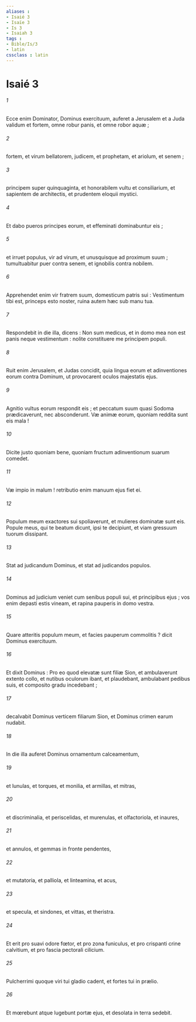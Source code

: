 ```yaml
---
aliases : 
- Isaié 3
- Isaïe 3
- Is 3
- Isaiah 3
tags : 
- Bible/Is/3
- latin
cssclass : latin
---
```


# Isaié 3

###### 1
Ecce enim Dominator, Dominus exercituum, auferet a Jerusalem et a Juda validum et fortem, omne robur panis, et omne robor aquæ ;
###### 2
fortem, et virum bellatorem, judicem, et prophetam, et ariolum, et senem ;
###### 3
principem super quinquaginta, et honorabilem vultu et consiliarium, et sapientem de architectis, et prudentem eloquii mystici.
###### 4
Et dabo pueros principes eorum, et effeminati dominabuntur eis ;
###### 5
et irruet populus, vir ad virum, et unusquisque ad proximum suum ; tumultuabitur puer contra senem, et ignobilis contra nobilem.
###### 6
Apprehendet enim vir fratrem suum, domesticum patris sui : Vestimentum tibi est, princeps esto noster, ruina autem hæc sub manu tua.
###### 7
Respondebit in die illa, dicens : Non sum medicus, et in domo mea non est panis neque vestimentum : nolite constituere me principem populi.
###### 8
Ruit enim Jerusalem, et Judas concidit, quia lingua eorum et adinventiones eorum contra Dominum, ut provocarent oculos majestatis ejus.
###### 9
Agnitio vultus eorum respondit eis ; et peccatum suum quasi Sodoma prædicaverunt, nec absconderunt. Væ animæ eorum, quoniam reddita sunt eis mala !
###### 10
Dicite justo quoniam bene, quoniam fructum adinventionum suarum comedet.
###### 11
Væ impio in malum ! retributio enim manuum ejus fiet ei.
###### 12
Populum meum exactores sui spoliaverunt, et mulieres dominatæ sunt eis. Popule meus, qui te beatum dicunt, ipsi te decipiunt, et viam gressuum tuorum dissipant.
###### 13
Stat ad judicandum Dominus, et stat ad judicandos populos.
###### 14
Dominus ad judicium veniet cum senibus populi sui, et principibus ejus ; vos enim depasti estis vineam, et rapina pauperis in domo vestra.
###### 15
Quare atteritis populum meum, et facies pauperum commolitis ? dicit Dominus exercituum.
###### 16
Et dixit Dominus : Pro eo quod elevatæ sunt filiæ Sion, et ambulaverunt extento collo, et nutibus oculorum ibant, et plaudebant, ambulabant pedibus suis, et composito gradu incedebant ;
###### 17
decalvabit Dominus verticem filiarum Sion, et Dominus crimen earum nudabit.
###### 18
In die illa auferet Dominus ornamentum calceamentum,
###### 19
et lunulas, et torques, et monilia, et armillas, et mitras,
###### 20
et discriminalia, et periscelidas, et murenulas, et olfactoriola, et inaures,
###### 21
et annulos, et gemmas in fronte pendentes,
###### 22
et mutatoria, et palliola, et linteamina, et acus,
###### 23
et specula, et sindones, et vittas, et theristra.
###### 24
Et erit pro suavi odore fœtor, et pro zona funiculus, et pro crispanti crine calvitium, et pro fascia pectorali cilicium.
###### 25
Pulcherrimi quoque viri tui gladio cadent, et fortes tui in prælio.
###### 26
Et mœrebunt atque lugebunt portæ ejus, et desolata in terra sedebit.
